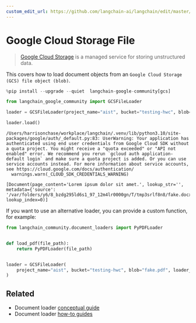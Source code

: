 ```yaml
---
custom_edit_url: https://github.com/langchain-ai/langchain/edit/master/docs/docs/integrations/document_loaders/google_cloud_storage_file.ipynb
---
```

# Google Cloud Storage File

>[Google Cloud Storage](https://en.wikipedia.org/wiki/Google_Cloud_Storage) is a managed service for storing unstructured data.

This covers how to load document objects from an `Google Cloud Storage (GCS) file object (blob)`.


```python
%pip install --upgrade --quiet  langchain-google-community[gcs]
```


```python
from langchain_google_community import GCSFileLoader
```


```python
loader = GCSFileLoader(project_name="aist", bucket="testing-hwc", blob="fake.docx")
```


```python
loader.load()
```
```output
/Users/harrisonchase/workplace/langchain/.venv/lib/python3.10/site-packages/google/auth/_default.py:83: UserWarning: Your application has authenticated using end user credentials from Google Cloud SDK without a quota project. You might receive a "quota exceeded" or "API not enabled" error. We recommend you rerun `gcloud auth application-default login` and make sure a quota project is added. Or you can use service accounts instead. For more information about service accounts, see https://cloud.google.com/docs/authentication/
  warnings.warn(_CLOUD_SDK_CREDENTIALS_WARNING)
```


```output
[Document(page_content='Lorem ipsum dolor sit amet.', lookup_str='', metadata={'source': '/var/folders/y6/8_bzdg295ld6s1_97_12m4lr0000gn/T/tmp3srlf8n8/fake.docx'}, lookup_index=0)]
```


If you want to use an alternative loader, you can provide a custom function, for example:


```python
from langchain_community.document_loaders import PyPDFLoader


def load_pdf(file_path):
    return PyPDFLoader(file_path)


loader = GCSFileLoader(
    project_name="aist", bucket="testing-hwc", blob="fake.pdf", loader_func=load_pdf
)
```


## Related

- Document loader [conceptual guide](/docs/concepts/#document-loaders)
- Document loader [how-to guides](/docs/how_to/#document-loaders)
